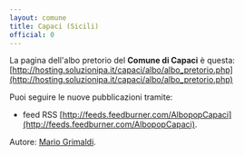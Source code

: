 ```yaml
---
layout: comune
title: Capaci (Sicili)
official: 0
---
```


La pagina dell'albo pretorio del **Comune di Capaci** è questa: [http://hosting.soluzionipa.it/capaci/albo/albo_pretorio.php](http://hosting.soluzionipa.it/capaci/albo/albo_pretorio.php)

Puoi seguire le nuove pubblicazioni tramite:

* feed RSS [http://feeds.feedburner.com/AlbopopCapaci](http://feeds.feedburner.com/AlbopopCapaci).

Autore: [Mario Grimaldi](https://twitter.com/grimaldi1972).
